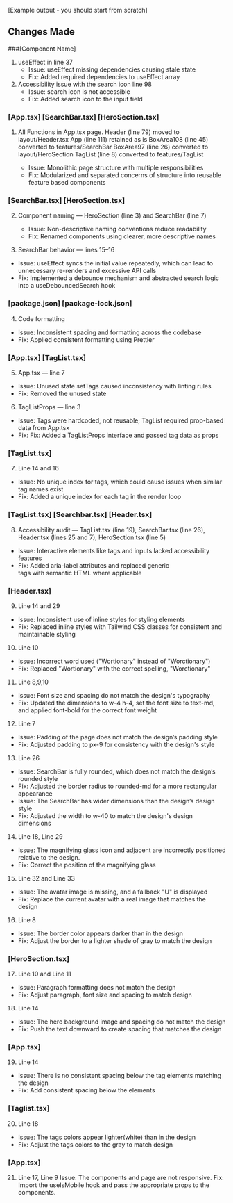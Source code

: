 [Example output - you should start from scratch]

## Changes Made

###[Component Name]

1. useEffect in line 37
   - Issue: useEffect missing dependencies causing stale state
   - Fix: Added required dependencies to useEffect array
2. Accessibility issue with the search icon line 98
   - Issue: search icon is not accessible
   - Fix: Added search icon to the input field

### [App.tsx] [SearchBar.tsx] [HeroSection.tsx]

1. All Functions in App.tsx page.
   Header (line 79) moved to layout/Header.tsx
   App (line 111) retained as is
   BoxArea108 (line 45) converted to features/SearchBar
   BoxArea97 (line 26) converted to layout/HeroSection
   TagList (line 8) converted to features/TagList

   - Issue: Monolithic page structure with multiple responsibilities
   - Fix: Modularized and separated concerns of structure into reusable feature based components

### [SearchBar.tsx]  [HeroSection.tsx]

2. Component naming — HeroSection (line 3) and SearchBar (line 7)
   - Issue: Non-descriptive naming conventions reduce readability
   - Fix: Renamed components using clearer, more descriptive names

3. SearchBar behavior — lines 15–16
- Issue: useEffect syncs the initial value repeatedly, which can lead to unnecessary re-renders and     excessive API calls
- Fix: Implemented a debounce mechanism and abstracted search logic into a useDebouncedSearch hook

### [package.json] [package-lock.json] 

4. Code formatting
- Issue: Inconsistent spacing and formatting across the codebase
- Fix: Applied consistent formatting using Prettier

### [App.tsx] [TagList.tsx]
5. App.tsx — line 7
- Issue: Unused state setTags caused inconsistency with linting rules
- Fix: Removed the unused state

6. TagListProps — line 3
- Issue: Tags were hardcoded, not reusable; TagList required prop-based data from App.tsx
- Fix: Fix: Added a TagListProps interface and passed tag data as props 

### [TagList.tsx]
7. Line 14 and 16
- Issue: No unique index for tags, which could cause issues when similar tag names exist
- Fix: Added a unique index for each tag in the render loop

### [TagList.tsx] [Searchbar.tsx] [Header.tsx]
8. Accessibility audit — TagList.tsx (line 19), SearchBar.tsx (line 26), Header.tsx (lines 25 and 7),   HeroSection.tsx (line 5)
- Issue: Interactive elements like tags and inputs lacked accessibility features
- Fix: Added aria-label attributes and replaced generic <div> tags with semantic HTML where applicable

### [Header.tsx]
9. Line 14 and 29
- Issue: Inconsistent use of inline styles for styling elements
- Fix: Replaced inline styles with Tailwind CSS classes for consistent and maintainable styling

10. Line 10
- Issue: Incorrect word used ("Wortionary" instead of "Worctionary")
- Fix: Replaced "Wortionary" with the correct spelling, "Worctionary"

11. Line 8,9,10
- Issue: Font size and spacing do not match the design's typography
- Fix: Updated the dimensions to w-4 h-4, set the font size to text-md, and applied font-bold for the correct font weight

12. Line 7
- Issue: Padding of the page does not match the design’s padding style
- Fix: Adjusted padding to px-9 for consistency with the design's style

13. Line 26
- Issue: SearchBar is fully rounded, which does not match the design’s rounded style
- Fix: Adjusted the border radius to rounded-md for a more rectangular appearance
- Issue: The SearchBar has wider dimensions than the design’s design style
- Fix: Adjusted the width to w-40 to match the design's design dimensions

14. Line 18, Line 29
- Issue: The magnifying glass icon and adjacent are incorrectly positioned relative to the design.
- Fix: Correct the position of the magnifying glass

15. Line 32 and Line 33
- Issue: The avatar image is missing, and a fallback "U" is displayed
- Fix: Replace the current avatar with a real image that matches the design

16. Line 8
- Issue: The border color appears darker than in the design
- Fix: Adjust the border to a lighter shade of gray to match the design

### [HeroSection.tsx]
17. Line 10 and Line 11
- Issue: Paragraph formatting does not match the design
- Fix: Adjust paragraph, font size and spacing to match design

18. Line 14
- Issue: The hero background image and spacing do not match the design
- Fix: Push the text downward to create spacing that matches the design

### [App.tsx] 
19. Line 14
- Issue: There is no consistent spacing below the tag elements matching the design
- Fix: Add consistent spacing below the elements

### [Taglist.tsx]
20. Line 18
- Issue: The tags colors appear lighter(white) than in the design
- Fix: Adjust the tags colors to the gray to match design

 ### [App.tsx] 
 21. Line 17, Line 9
 Issue: The components and page are not responsive.
 Fix: Import the useIsMobile hook and pass the appropriate props to the components.